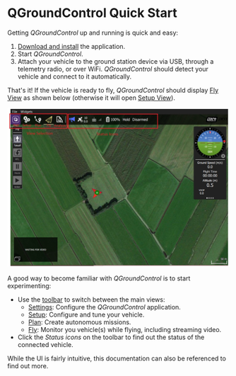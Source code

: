 # QGroundControl Quick Start

Getting *QGroundControl* up and running is quick and easy:

1. [Download and install](../getting_started/download_and_install.md) the application.
1. Start *QGroundControl*. 
1. Attach your vehicle to the ground station device via USB, through a telemetry radio, or over WiFi. *QGroundControl* should detect your vehicle and connect to it automatically.

That's it! If the vehicle is ready to fly,  *QGroundControl* should display [Fly View](../FlyView/FlyView.md) as shown below (otherwise it will open [Setup View](../SetupView/SetupView.md)).

![](../../assets/quickstart/fly_view_connected_vehicle.jpg)

A good way to become familiar with *QGroundControl* is to start experimenting:

- Use the [toolbar](../toolbar/toolbar.md) to switch between the main views:
  - [Settings](../SettingsView/SettingsView.md): Configure the *QGroundControl* application.
  - [Setup](../SetupView/SetupView.md): Configure and tune your vehicle.
  - [Plan](../PlanView/PlanView.md): Create autonomous missions.
  - [Fly](../FlyView/FlyView.md): Monitor you vehicle(s) while flying, including streaming video.
- Click the *Status icons* on the toolbar to find out the status of the connected vehicle. 

While the UI is fairly intuitive, this documentation can also be referenced to find out more.

